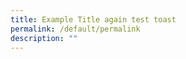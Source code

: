 ```yaml
---
title: Example Title again test toast
permalink: /default/permalink
description: ""
---
```








































